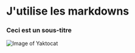 # J'utilise les markdowns
### Ceci est un sous-titre

![Image of Yaktocat](https://octodex.github.com/images/yaktocat.png)
